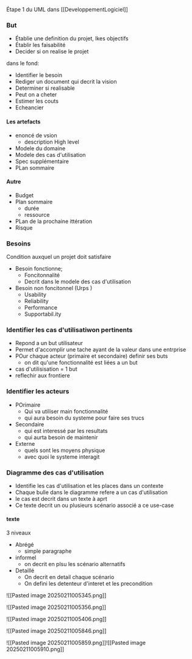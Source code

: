 
Étape 1 du UML dans [[DeveloppementLogiciel]]

### But
- Établie une definition du projet, lkes objectifs
- Établir les faisabilité
- Decider si on realise le projet

dans le fond: 
- Identifier le besoin
- Rediger un document qui decrit la vision
- Determiner si realisable
- Peut on a cheter
- Estimer les couts
- Echeancier

#### Les artefacts 
- enoncé de vsion
	- description High level 
- Modele du domaine
- Modele des cas d'utilisation
- Spec supplémentaire
- PLan sommaire


#### Autre
- Budget
- Plan sommaire
	- durée
	- ressource
- PLan de la prochaine ittération
- Risque

### Besoins
Condition auxquel un projet doit satisfaire

- Besoin fonctionne; 
	- Foncitonnalité 
	- Decrit dans le modele des cas d'utilisation
- Besoin non foncitonnel (Urps )
	-  Usability
	- Reliability
	- Performance
	- Supportabil.ity


### Identifier les cas d'utilisatiwon pertinents 
- Repond a un but utilisateur
- Permet d'accomplir une tache ayant de la valeur dans une entrprise
- POur chaque acteur (primaire et secondaire) definir ses buts 
	- on dit qu'une fonctionnalité est liées a un but
- cas d'utilisisation = 1 but
- reflechir aux frontiere


### Identifier les acteurs
- POrimaire
	- Qui va utiliser main fonctionnalité 
	- qui aura besoin du systeme pour faire ses trucs
- Secondaire
	- qui est interessé par les resultats
	- qui aurta besoin de maintenir
- Externe
	- quels sont les moyens physique
	- avec quoi le systeme interagit

### Diagramme des cas d'utilisation
- Identifie les cas d'utilisation et les places dans un contexte 
- Chaque bulle dans le diagramme refere a un cas d'utilisation
- le cas est decrit dans un texte à aprt 
- Ce texte decrit un ou plusieurs scénario associé a ce use-case

#### texte 
3 niveaux
- Abrégé
	- simple paragraphe
- informel
	- on decrit en plsu les scénario alternatifs
- Detaillé
	- On decrit en detail chaque scénario
	- On defini les detenteur d'interet et les precondition

![[Pasted image 20250211005345.png]]

![[Pasted image 20250211005356.png]]

![[Pasted image 20250211005406.png]]


![[Pasted image 20250211005846.png]]


![[Pasted image 20250211005859.png]]![[Pasted image 20250211005910.png]]